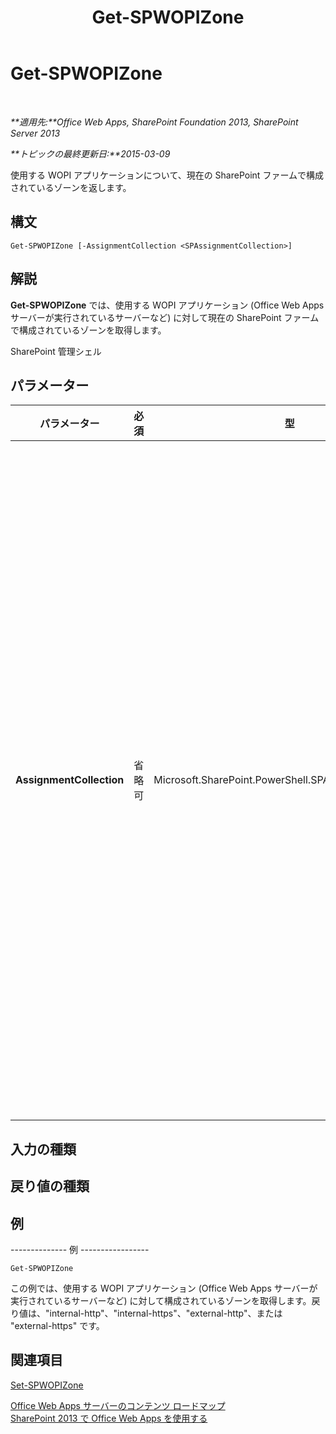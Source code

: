 ﻿---
title: Get-SPWOPIZone
TOCTitle: Get-SPWOPIZone
ms:assetid: 5a37e106-272c-43e9-ae09-20888b296af0
ms:mtpsurl: https://technet.microsoft.com/ja-jp/library/JJ219439(v=office.15)
ms:contentKeyID: 48796427
ms.date: 12/22/2017
mtps_version: v=office.15
ms.translationtype: HT
---

# Get-SPWOPIZone

 

_**適用先:**Office Web Apps, SharePoint Foundation 2013, SharePoint Server 2013_

_**トピックの最終更新日:**2015-03-09_

使用する WOPI アプリケーションについて、現在の SharePoint ファームで構成されているゾーンを返します。

## 構文

    Get-SPWOPIZone [-AssignmentCollection <SPAssignmentCollection>]

## 解説

**Get-SPWOPIZone** では、使用する WOPI アプリケーション (Office Web Apps サーバーが実行されているサーバーなど) に対して現在の SharePoint ファームで構成されているゾーンを取得します。

SharePoint 管理シェル

## パラメーター


<table>
<colgroup>
<col style="width: 25%" />
<col style="width: 25%" />
<col style="width: 25%" />
<col style="width: 25%" />
</colgroup>
<thead>
<tr class="header">
<th>パラメーター</th>
<th>必須</th>
<th>型</th>
<th>説明</th>
</tr>
</thead>
<tbody>
<tr class="odd">
<td><p><strong>AssignmentCollection</strong></p></td>
<td><p>省略可</p></td>
<td><p>Microsoft.SharePoint.PowerShell.SPAssignmentCollection</p></td>
<td><p>適切な破棄を行うためにオブジェクトを管理します。<strong>SPWeb</strong> や <strong>SPSite</strong> などのオブジェクトの使用によって大量のメモリが使用される場合があるので、Windows PowerShell スクリプトでこれらのオブジェクトを使用するには適切なメモリ管理が必要です。メモリの解放が必要になった場合は、<strong>SPAssignment</strong> オブジェクトを使用して、変数へのオブジェクトの割り当てとオブジェクトの破棄を行うことができます。割り当てコレクションまたは <strong>Global</strong> パラメーターが使用されない場合、<strong>SPWeb</strong>、<strong>SPSite</strong>、または <strong>SPSiteAdministration</strong> オブジェクトが使用されると、オブジェクトは自動的に破棄されます。</p>
<div class="alert">

> [!NOTE]
> <STRONG>Global</STRONG> パラメーターが使用されている場合は、オブジェクトはすべてグローバル ストアに格納されます。<STRONG>Stop-SPAssignment</STRONG> コマンドを使用してオブジェクトの使用または破棄を直接行わないと、メモリ不足のシナリオになる場合があります。


</div>
<p></p></td>
</tr>
</tbody>
</table>


## 入力の種類

## 戻り値の種類

## 例

\-------------- 例 -----------------

    Get-SPWOPIZone

この例では、使用する WOPI アプリケーション (Office Web Apps サーバーが実行されているサーバーなど) に対して構成されているゾーンを取得します。戻り値は、"internal-http"、"internal-https"、"external-http"、または "external-https" です。

## 関連項目


[Set-SPWOPIZone](set-spwopizone.md)  


[Office Web Apps サーバーのコンテンツ ロードマップ](content-roadmap-for-office-web-apps-server.md)  
[SharePoint 2013 で Office Web Apps を使用する](use-office-web-apps-with-sharepoint-2013.md)

